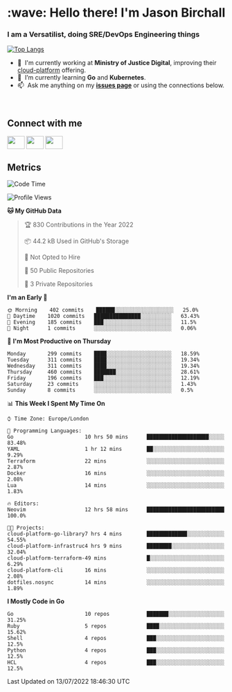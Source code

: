 <h1 align="left" id="jason-title">:wave: Hello there! I'm Jason Birchall</h1>
<h3 align="left">I am a Versatilist, doing SRE/DevOps Engineering things</h3>

[![Top Langs](https://github-readme-stats.vercel.app/api?username=jasonBirchall&show_icons=true&count_private=true&include_all_commits=true&theme=gruvbox)](https://github.com/anuraghazra/github-readme-stats)

- :office: &nbsp;I'm currently working at **Ministry of Justice Digital**, improving their [cloud-platform](https://github.com/ministryofjustice/cloud-platform) offering.
- :seedling: &nbsp;I’m currently learning **Go** and **Kubernetes**.
- :mailbox: &nbsp;Ask me anything on my **[issues page]** or using the connections below.


<br>

<h2>Connect with me</h2>
<p>
<a href="https://twitter.com/jsonBirchall" target="blank"><img align="center" src="https://cdn.jsdelivr.net/npm/simple-icons@3.0.1/icons/twitter.svg" alt="" height="30" width="40" /></a>
<a href="https://keybase.io/json0" target="blank"><img align="center" src="https://cdn.jsdelivr.net/npm/simple-icons@3.0.1/icons/keybase.svg" alt="" height="30" width="40" /></a>
<a href="https://www.reddit.com/user/kakorate" target="blank"><img align="center" src="https://cdn.jsdelivr.net/npm/simple-icons@3.0.1/icons/reddit.svg" alt="" height="30" width="40" /></a>
</p>

<h2>Metrics</h2>

<!--START_SECTION:waka-->
![Code Time](http://img.shields.io/badge/Code%20Time-0%20secs-blue)

![Profile Views](http://img.shields.io/badge/Profile%20Views-10-blue)

**🐱 My GitHub Data** 

> 🏆 830 Contributions in the Year 2022
 > 
> 📦 44.2 kB Used in GitHub's Storage 
 > 
> 🚫 Not Opted to Hire
 > 
> 📜 50 Public Repositories 
 > 
> 🔑 3 Private Repositories  
 > 
**I'm an Early 🐤** 

```text
🌞 Morning    402 commits    ██████░░░░░░░░░░░░░░░░░░░   25.0% 
🌆 Daytime    1020 commits   ███████████████░░░░░░░░░░   63.43% 
🌃 Evening    185 commits    ███░░░░░░░░░░░░░░░░░░░░░░   11.5% 
🌙 Night      1 commits      ░░░░░░░░░░░░░░░░░░░░░░░░░   0.06%

```
📅 **I'm Most Productive on Thursday** 

```text
Monday       299 commits    ████░░░░░░░░░░░░░░░░░░░░░   18.59% 
Tuesday      311 commits    ████░░░░░░░░░░░░░░░░░░░░░   19.34% 
Wednesday    311 commits    ████░░░░░░░░░░░░░░░░░░░░░   19.34% 
Thursday     460 commits    ███████░░░░░░░░░░░░░░░░░░   28.61% 
Friday       196 commits    ███░░░░░░░░░░░░░░░░░░░░░░   12.19% 
Saturday     23 commits     ░░░░░░░░░░░░░░░░░░░░░░░░░   1.43% 
Sunday       8 commits      ░░░░░░░░░░░░░░░░░░░░░░░░░   0.5%

```


📊 **This Week I Spent My Time On** 

```text
⌚︎ Time Zone: Europe/London

💬 Programming Languages: 
Go                       10 hrs 50 mins      ████████████████████░░░░░   83.48% 
YAML                     1 hr 12 mins        ██░░░░░░░░░░░░░░░░░░░░░░░   9.29% 
Terraform                22 mins             ░░░░░░░░░░░░░░░░░░░░░░░░░   2.87% 
Docker                   16 mins             ░░░░░░░░░░░░░░░░░░░░░░░░░   2.08% 
Lua                      14 mins             ░░░░░░░░░░░░░░░░░░░░░░░░░   1.83%

🔥 Editors: 
Neovim                   12 hrs 58 mins      █████████████████████████   100.0%

🐱‍💻 Projects: 
cloud-platform-go-library7 hrs 4 mins        █████████████░░░░░░░░░░░░   54.55% 
cloud-platform-infrastruc4 hrs 9 mins        ████████░░░░░░░░░░░░░░░░░   32.04% 
cloud-platform-terraform-49 mins             █░░░░░░░░░░░░░░░░░░░░░░░░   6.29% 
cloud-platform-cli       16 mins             ░░░░░░░░░░░░░░░░░░░░░░░░░   2.08% 
dotfiles.nosync          14 mins             ░░░░░░░░░░░░░░░░░░░░░░░░░   1.89%

```

**I Mostly Code in Go** 

```text
Go                       10 repos            ███████░░░░░░░░░░░░░░░░░░   31.25% 
Ruby                     5 repos             ████░░░░░░░░░░░░░░░░░░░░░   15.62% 
Shell                    4 repos             ███░░░░░░░░░░░░░░░░░░░░░░   12.5% 
Python                   4 repos             ███░░░░░░░░░░░░░░░░░░░░░░   12.5% 
HCL                      4 repos             ███░░░░░░░░░░░░░░░░░░░░░░   12.5%

```



 Last Updated on 13/07/2022 18:46:30 UTC
<!--END_SECTION:waka-->

<!-- links -->

[issues page]: https://github.com/jasonBirchall/jasonBirchall/issues "jasonBirchall/issues"
